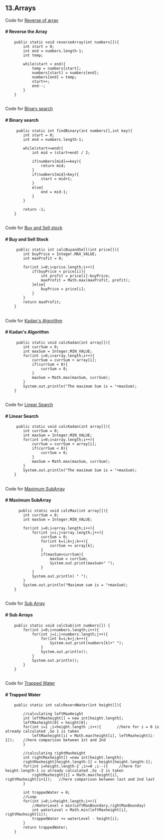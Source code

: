 ## 13.Arrays
Code for 
[Reverse of array ](https://github.com/Anjeelchaudhary/JavaCode/blob/master/13.Arrays/Reverse.java)

#### # Reverse the Array

```
    public static void reverseArray(int numbers[]){
        int start = 0;
        int end = numbers.length-1;
        int temp;

        while(start < end){
            temp = numbers[start];
            numbers[start] = numbers[end];
            numbers[end] = temp;
            start++;
            end--;
        }
    }
```
##
Code for 
[Binary search ](https://github.com/Anjeelchaudhary/JavaCode/blob/master/13.Arrays/BinarySearch.java)

#### # Binary search

```
     public static int findBinary(int numbers[],int key){
        int start = 0;
        int end = numbers.length-1;

        while(start<=end){
            int mid = (start+end) / 2;

            if(numbers[mid]==key){
                return mid;
            }
            if(numbers[mid]<key){
                start = mid+1;
            }
            else{
                end = mid-1;
            }
        }

        return -1;
    }
```
##
Code for 
[Buy and Sell stock ](https://github.com/Anjeelchaudhary/JavaCode/blob/master/13.Arrays/BuyAndSellStock.java)

#### # Buy and Sell Stock 

```
     public static int calcBuyandSell(int price[]){
        int buyPrice = Integer.MAX_VALUE;
        int maxProfit = 0;

        for(int i=0;i<price.length;i++){
            if(buyPrice < price[i]){
                int profit = price[i]-buyPrice;
                maxProfit = Math.max(maxProfit, profit);
            }else{
                buyPrice = price[i];
            }
        }
        return maxProfit;
    }
```
##
Code for 
[Kadan's Algorithm](https://github.com/Anjeelchaudhary/JavaCode/blob/master/13.Arrays/Kadan.java)

#### # Kadan's Algorithm

```
     public static void calcKadan(int array[]){
        int currSum = 0;
        int maxSum = Integer.MIN_VALUE;
        for(int i=0;i<array.length;i++){
            currSum = currSum + array[i];
            if(currSum < 0){
                currSum = 0;
            }
            maxSum = Math.max(maxSum, currSum);
        }
        System.out.println("The maximum Sum is = "+maxSum);
    }
```
##
Code for 
[Linear Search](https://github.com/Anjeelchaudhary/JavaCode/blob/master/13.Arrays/LinearSearch.java)

#### # Linear Search

```
     public static void calcKadan(int array[]){
        int currSum = 0;
        int maxSum = Integer.MIN_VALUE;
        for(int i=0;i<array.length;i++){
            currSum = currSum + array[i];
            if(currSum < 0){
                currSum = 0;
            }
            maxSum = Math.max(maxSum, currSum);
        }
        System.out.println("The maximum Sum is = "+maxSum);
    }
```
##
Code for 
[Maximum SubArray](https://github.com/Anjeelchaudhary/JavaCode/blob/master/13.Arrays/MaxSubArray.java)

#### # Maximum SubArray

```
      public static void calcMax(int array[]){
        int currSum = 0;
        int maxSum = Integer.MIN_VALUE;

        for(int i=0;i<array.length;i++){
            for(int j=i;j<array.length;j++){
                currSum = 0;
                for(int k=i;k<j;k++){
                    currSum += array[k];
                } 
                if(maxSum<currSum){
                    maxSum = currSum;
                    System.out.print(maxSum+" ");
                }
            }
            System.out.println( " ");
        }
        System.out.println("Maximum sum is = "+maxSum);
    }
```
##
Code for 
[Sub Array](https://github.com/Anjeelchaudhary/JavaCode/blob/master/13.Arrays/SubArrays.java)

#### # Sub Arrays

```
    public static void calcSub(int numbers[]) {
        for(int i=0;i<numbers.length;i++){
            for(int j=i;j<numbers.length;j++){
                for(int k=i;k<j;k++){
                    System.out.print(numbers[k]+" ");
                }
                System.out.println();
            }
            System.out.println();
        }
    }
```
##
Code for 
[Trapped Water](https://github.com/Anjeelchaudhary/JavaCode/blob/master/13.Arrays/TrappedWater.java)

#### # Trapped Water

```
    public static int calcReserdWater(int height[]){
        
        //calculating leftMaxHeight
        int leftMaxheight[] = new int[height.length];
        leftMaxheight[0] = height[0];
        for(int i=1 ;i<height.length ;i++){       //here for i = 0 is already calculated ,So 1 is taken
            leftMaxheight[i] = Math.max(height[i], leftMaxheight[i-1]);    //here comparison between 1st and 2nd
        }

        //calculating rightMaxHeight
        int rightMaxheight[] =new int[height.length];
        rightMaxheight[height.length-1] = height[height.length-1];
        for(int i=height.length-2 ;i>=0 ;i--){     //here for height.length-1 is already calculated ,So -2 is taken
            rightMaxheight[i] = Math.max(height[i], rightMaxheight[i+1]);   //here comparison between last and 2nd last
        }

        int trappedWater = 0;
        //Loop
        for(int i=0;i<height.length;i++){
            //WaterLevel = min(LeftMaxBoundary,rightMaxBounday)
            int waterLevel = Math.min(leftMaxheight[i], rightMaxheight[i]);
            trappedWater += waterLevel - height[i];        
        }
        return trappedWater;
    }
``` 
